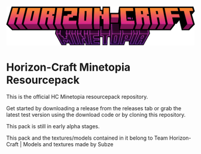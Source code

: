 ![Horizon-Craft Minetopia main logo](https://github.com/SubzeV/HC-MT-resourcepack/blob/main/Horizon-Craft-Minetopia.png)
# Horizon-Craft Minetopia Resourcepack
This is the official HC Minetopia resourcepack repository.

Get started by downloading a release from the releases tab or grab the latest test version using the download code or by cloning this repository.

This pack is still in early alpha stages.

This pack and the textures/models contained in it belong to Team Horizon-Craft | Models and textures made by Subze

